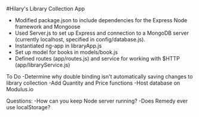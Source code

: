 #Hilary's Library Collection App

- Modified package.json to include dependencies for the Express Node framework and Mongoose
- Used Server.js to set up Express and connection to a MongoDB server (currently localhost, specified in config/database.js).
- Instantiated ng-app in libraryApp.js
- Set up model for books in models/book.js
- Defined routes (app/routes.js) and service for working with $HTTP (app/libraryService.js)


To Do
-Determine why double binding isn't automatically saving changes to library collection
-Add Quantity and Price functions
-Host database on Modulus.io


Questions:
-How can you keep Node server running?
-Does Remedy ever use localStorage?

